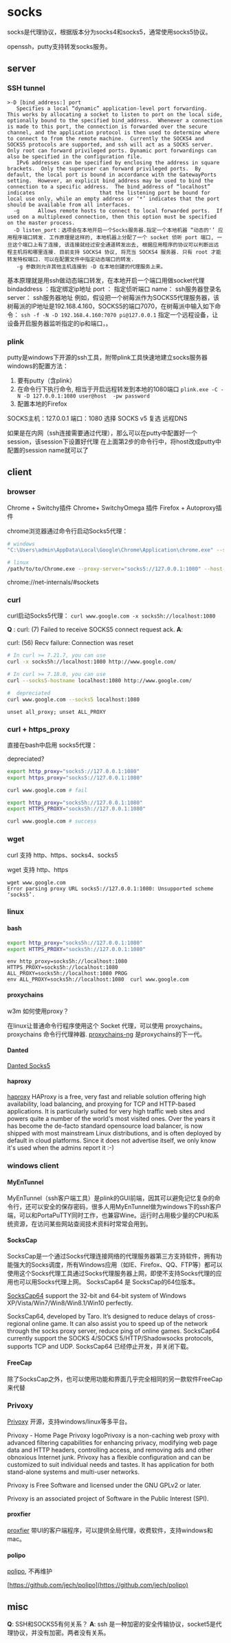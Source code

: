 # socks

socks是代理协议，根据版本分为socks4和socks5，通常使用socks5协议。

openssh，putty支持转发socks服务。

## server

### SSH tunnel
```
>-D [bind_address:] port    
   Specifies a local “dynamic” application-level port forwarding.  This works by allocating a socket to listen to port on the local side, optionally bound to the specified bind_address.  Whenever a connection is made to this port, the connection is forwarded over the secure channel, and the application protocol is then used to determine where to connect to from the remote machine.  Currently the SOCKS4 and SOCKS5 protocols are supported, and ssh will act as a SOCKS server.  Only root can forward privileged ports. Dynamic port forwardings can also be specified in the configuration file.    
   IPv6 addresses can be specified by enclosing the address in square brackets.  Only the superuser can forward privileged ports.  By default, the local port is bound in accordance with the GatewayPorts setting.  However, an explicit bind_address may be used to bind the connection to a specific address.  The bind_address of “localhost” indicates                     that the listening port be bound for local use only, while an empty address or ‘*’ indicates that the port should be available from all interfaces.   
  -g      Allows remote hosts to connect to local forwarded ports.  If used on a multiplexed connection, then this option must be specified on the master process.  
  -D listen_port：选项会在本地开启一个Socks服务器.指定一个本地机器 “动态的'’ 应用程序端口转发. 工作原理是这样的, 本地机器上分配了一个 socket 侦听 port 端口, 一旦这个端口上有了连接, 该连接就经过安全通道转发出去, 根据应用程序的协议可以判断出远程主机将和哪里连接. 目前支持 SOCKS4 协议, 将充当 SOCKS4 服务器. 只有 root 才能转发特权端口. 可以在配置文件中指定动态端口的转发.  
   -g 参数则允许其他主机连接到 -D 在本地创建的代理服务上来。
```

基本原理就是用ssh做动态端口转发，在本地开启一个端口用做socket代理
bindaddress ：指定绑定ip地址
port ： 指定侦听端口
name： ssh服务器登录名
server： ssh服务器地址
例如，假设把一个树莓派作为SOCKS5代理服务器，该树莓派的IP地址是192.168.4.160，SOCKS5的端口7070，在树莓派中输入如下命令：
`ssh -f -N -D 192.168.4.160:7070 pi@127.0.0.1`
指定一个远程设备，让设备开启服务器监听指定的ip和端口，。



### plink
putty是windows下开源的ssh工具，附带plink工具快速地建立socks服务器
windows的配置方法：
1. 要有putty（含plink）
2. 在命令行下执行命令, 相当于开启远程转发到本地的1080端口 `plink.exe -C -N -D 127.0.0.1:1080 user@host  -pw password `
3. 配置本地的Firefox

SOCKS主机：127.0.0.1
端口：1080
选择 SOCKS v5
复选 远程DNS


如果是在内网（ssh连接需要通过代理），那么可以在putty中配置好一个session，该session下设置好代理
在上面第2步的命令行中，将host改成putty中配置的session name就可以了


## client

### browser
Chrome + Switchy插件
Chrome+ SwitchyOmega 插件
Firefox + Autoproxy插件

chrome浏览器通过命令行启动Socks5代理：
``` bash
# windows
"C:\Users\admin\AppData\Local\Google\Chrome\Application\chrome.exe" --show-app-list  --proxy-server="SOCKS5://localhost:7070"

# linux
/path/to/to/Chrome.exe --proxy-server="socks5://127.0.0.1:1080" --host-resolver-rules="MAP * 0.0.0.0 , EXCLUDE localhost"
```


chrome://net-internals/#sockets

### curl
curl启动Socks5代理：
`curl www.google.com -x socks5h://localhost:1080 `

**Q** : curl: (7) Failed to receive SOCKS5 connect request ack.
**A**: 

curl: (56) Recv failure: Connection was reset


``` bash
# In curl >= 7.21.7, you can use 
curl -x socks5h://localhost:1080 http://www.google.com/

# In curl >= 7.18.0, you can use 
curl --socks5-hostname localhost:1080 http://www.google.com/

#  depreciated
curl www.google.com --socks5 localhost:1080
```


```
unset all_proxy; unset ALL_PROXY
```
### curl +  https_proxy
直接在bash中启用 socks5代理：


depreciated?
``` bash
export http_proxy="socks5://127.0.0.1:1080"
export https_proxy="socks5://127.0.0.1:1080"

curl www.google.com # fail
```


``` bash
export http_proxy="socks5h://127.0.0.1:1080"
export HTTPS_PROXY="socks5h://127.0.0.1:1080"

curl www.google.com # success
```




### wget
curl 支持 http、https、socks4、socks5

wget 支持 http、https


```
wget www.google.com
Error parsing proxy URL socks5://127.0.0.1:1080: Unsupported scheme ‘socks5’.
```


### linux

#### bash

``` bash
export http_proxy="socks5h://127.0.0.1:1080"
export HTTPS_PROXY="socks5h://127.0.0.1:1080"
```

```
env http_proxy=socks5h://localhost:1080 HTTPS_PROXY=socks5h://localhost:1080 ALL_PROXY=socks5h://localhost:1080 PROG
env ALL_PROXY=socks5h://localhost:1080  curl www.google.com
```


#### proxychains
w3m 如何使用proxy？

在linux让普通命令行程序使用这个 Socket 代理，可以使用 proxychains。proxychains 命令行代理神器.
[proxychains-ng](https://github.com/rofl0r/proxychains-ng) 是proxychains的下一代。

#### Danted
[Danted Socks5](https://github.com/Lozy/danted)

#### haproxy
[haproxy](http://www.haproxy.org/)
HAProxy is a free, very fast and reliable solution offering high availability, load balancing, and proxying for TCP and HTTP-based applications. It is particularly suited for very high traffic web sites and powers quite a number of the world's most visited ones. Over the years it has become the de-facto standard opensource load balancer, is now shipped with most mainstream Linux distributions, and is often deployed by default in cloud platforms. Since it does not advertise itself, we only know it's used when the admins report it :-)

### windows client
#### MyEnTunnel
MyEnTunnel（ssh客户端工具）是plink的GUI前端，因其可以避免记忆复杂的命令行，还可以安全的保存密码，很多人用MyEnTunnel做为windows下的ssh客户端，可以和PortaPuTTY同时工作，也兼容Wine。运行时占用极少量的CPU和系统资源，在访问某些网站查阅技术资料时常常会用到。

#### SocksCap
SocksCap是一个通过Socks代理连接网络的代理服务器第三方支持软件，拥有功能强大的Socks调度，所有Windows应用（如IE、Firefox、QQ、FTP等）都可以使用这个Socks代理工具通过Socks代理服务器上网，即使不支持Socks代理的应用也可以用Socks代理上网。
SocksCap64 是 SocksCap的64位版本。

[SocksCap64](https://www.sockscap64.com/homepage/) support the 32-bit and 64-bit system of Windows XP/Vista/Win7/Win8/Win8.1/Win10 perfectly.

SocksCap64, developed by Taro. It’s designed to reduce delays of cross-regional online game. It can also  assist you to speed up of the network through the socks proxy server, reduce ping of online games. SocksCap64 currently support the SOCKS 4/SOCKS 5/HTTP/Shadowsocks protocols, supports TCP and UDP.
SocksCap64 已经停止开发，并关闭下载。

#### FreeCap
除了SocksCap之外，也可以使用功能和界面几乎完全相同的另一款软件FreeCap来代替

### Privoxy
[Privoxy](https://www.privoxy.org/)
开源，支持windows/linux等多平台。

Privoxy - Home Page
Privoxy logoPrivoxy is a non-caching web proxy with advanced filtering capabilities for enhancing privacy, modifying web page data and HTTP headers, controlling access, and removing ads and other obnoxious Internet junk. Privoxy has a flexible configuration and can be customized to suit individual needs and tastes. It has application for both stand-alone systems and multi-user networks.

Privoxy is Free Software and licensed under the GNU GPLv2 or later.

Privoxy is an associated project of Software in the Public Interest (SPI).


#### proxfier
[proxfier](https://www.proxifier.com/) 带UI的客户端程序，可以提供全局代理，收费软件，支持windows和mac。
#### polipo
[polipo](https://www.irif.fr/~jch/software/polipo/), 不再维护

[https://github.com/jech/polipo](https://github.com/jech/polipo)


## misc
**Q**: SSH和SOCKS5有何关系？
**A**: ssh 是一种加密的安全传输协议，socket5是代理协议，并没有加密。两者没有关系。